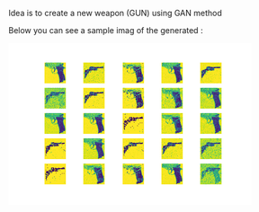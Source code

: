 Idea is to create a new weapon (GUN) using GAN method




Below you can see a sample imag of the generated : 


![Alt text](https://github.com/Karthikbr19/EVA/blob/master/Session19/mnist_16800.png?raw=true "Optional Title")
